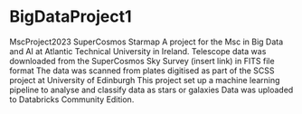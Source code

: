 # BigDataProject1
MscProject2023 SuperCosmos Starmap
A project for the Msc in Big Data and AI at Atlantic Technical University in Ireland. 
Telescope data was downloaded from the SuperCosmos Sky Survey (insert link) in FITS file format
The data was scanned from plates digitised as part of the SCSS project at University of Edinburgh
This project set up a machine learning pipeline to analyse and classify data as stars or galaxies
Data was uploaded to Databricks Community Edition. 
